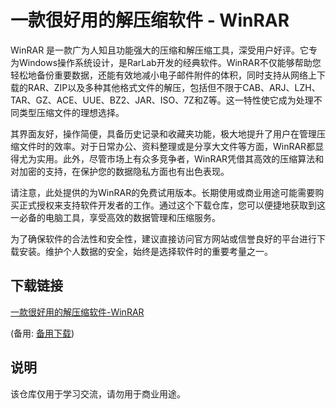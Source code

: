 # 一款很好用的解压缩软件 - WinRAR

WinRAR 是一款广为人知且功能强大的压缩和解压缩工具，深受用户好评。它专为Windows操作系统设计，是RarLab开发的经典软件。WinRAR不仅能够帮助您轻松地备份重要数据，还能有效地减小电子邮件附件的体积，同时支持从网络上下载的RAR、ZIP以及多种其他格式文件的解压，包括但不限于CAB、ARJ、LZH、TAR、GZ、ACE、UUE、BZ2、JAR、ISO、7Z和Z等。这一特性使它成为处理不同类型压缩文件的理想选择。

其界面友好，操作简便，具备历史记录和收藏夹功能，极大地提升了用户在管理压缩文件时的效率。对于日常办公、资料整理或是分享大文件等方面，WinRAR都显得尤为实用。此外，尽管市场上有众多竞争者，WinRAR凭借其高效的压缩算法和对加密的支持，在保护您的数据隐私方面也有出色表现。

请注意，此处提供的为WinRAR的免费试用版本。长期使用或商业用途可能需要购买正式授权来支持软件开发者的工作。通过这个下载仓库，您可以便捷地获取到这一必备的电脑工具，享受高效的数据管理和压缩服务。

为了确保软件的合法性和安全性，建议直接访问官方网站或信誉良好的平台进行下载安装。维护个人数据的安全，始终是选择软件时的重要考量之一。

## 下载链接
[一款很好用的解压缩软件-WinRAR](https://pan.quark.cn/s/21b153e68ff2) 

(备用: [备用下载](https://pan.baidu.com/s/1O5KMhlLL4cSQGzqD7Ipwhw?pwd=1234))

## 说明

该仓库仅用于学习交流，请勿用于商业用途。
